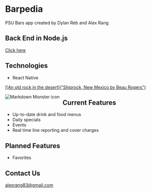 # Barpedia
PSU Bars app created by Dylan Reb and Alex Rang

## Back End in Node.js
[Click here](https://github.com/alexrang83/barpediabackend)

## Technologies
* React Native

[![An old rock in the desert]("Shiprock, New Mexico by Beau Rogers")](https://imgur.com/RZseGjr)

<p>
    <img src="https://imgur.com/RZseGjr"
        alt="Markdown Monster icon"
        style="float: left; margin-right: 10px;" />
</p>

## Current Features
* Up-to-date drink and food menus
* Daily specials
* Events
* Real time line reporting and cover charges

## Planned Features
* Favorites

## Contact Us
alexrang83@gmail.com

